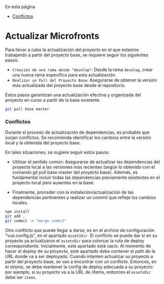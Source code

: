 <div class="sidebar-r-doc">
  <div>En esta página</div>
  <ul>
    <li><a href="#conflictos">Conflictos</a></li>
  </ul>
</div>

# Actualizar Microfronts

Para llevar a cabo la actualización del proyecto en el que estamos trabajando a partir del proyecto base, se requiere seguir los siguientes pasos:

- `Creación de una rama desde "develop"`: Desde la rama `develop`, crear una nueva rama específica para esta actualización.
- `Realizar un Pull del Proyecto Base`: Asegurarse de obtener la versión más actualizada del proyecto base desde el repositorio.

Estos pasos garantizan una actualización efectiva y organizada del proyecto en curso a partir de la base existente.

```bash
git pull base master
```

### Conflictos

Durante el proceso de actualización de dependencias, es probable que surjan conflictos. Se recomienda identificar los cambios entre la versión local y la obtenida del proyecto base.

En tales situaciones, se sugiere seguir estos pasos:

- Utilizar el sentido común: Asegurarse de actualizar las dependencias del proyecto local a las versiones más recientes (según lo obtenido con el comando git pull base master del proyecto base). Además, es fundamental incluir todas las dependencias previamente existentes en el proyecto local pero ausentes en la base.

- Finalmente, proceder con la instalación/actualización de las dependencias pertinentes y realizar un commit que refleje los cambios locales.

```bash
npm install
git add .
git commit -m "merge commit"
```

Otro conflicto que puede llegar a darse, es en el archivo de configuración "vue.config.js", en el apartado `assetsDir`. El conflicto se puede dar si en su proyecto ya actualizaron el `assetsDir` para colorcar la ruta de deploy correspondiente. Inicialmente, este apartado está vacío. Al momento de hacer el deploy de su proyecto, este apartado debe contener el path de la URL donde va a ser deployado. Cuando intenten actualizar su proyecto a partir del proyecto base, se van a encontrar con un conflicto. Entonces, en el mismo, se debe mantener la config de deploy adecuada a su proyecto: por ejemplo, si su proyecto va a la URL de /items, entonces el `assetsDir` debe ser `items`.
